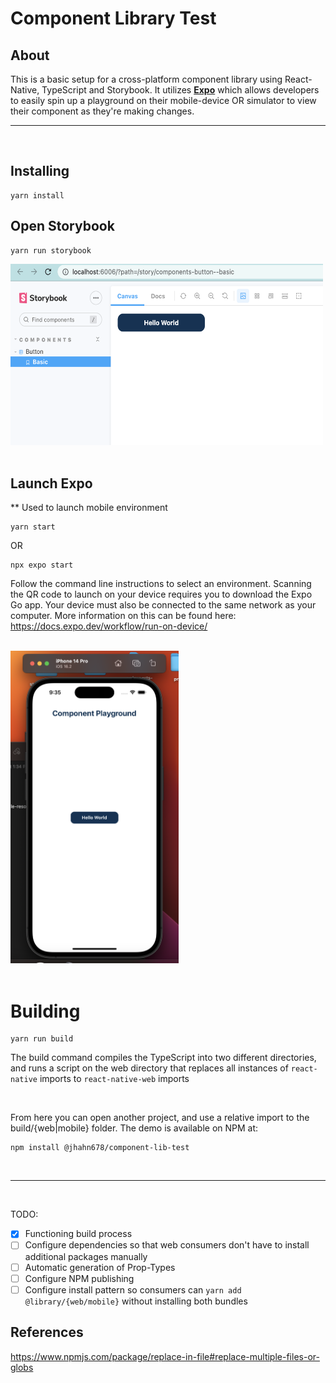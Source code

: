 # Component Library Test

## About

This is a basic setup for a cross-platform component library using React-Native, TypeScript and Storybook.
It utilizes <b><a href="https://docs.expo.dev/">Expo</a></b> which allows developers to easily spin up a playground on their mobile-device OR simulator to view their component as they're making changes.

<hr>
<br>

## Installing

```
yarn install
```


## Open Storybook

```
yarn run storybook
```

<img src="assets/storybook-demo.png" alt="drawing" height="290" width="500"/>

<br>
<br>

## Launch Expo
** Used to launch mobile environment

```
yarn start
```

OR

```
npx expo start
```

Follow the command line instructions to select an environment. Scanning the QR code to launch on your device requires you to download the Expo Go app. Your device must also be connected to the same network as your computer. More information on this can be found here: <a href="https://docs.expo.dev/workflow/run-on-device/">https://docs.expo.dev/workflow/run-on-device/</a>

<br>

<img src="assets/ios-simulator.png" alt="drawing" height="500"/>

<br>
<br>


# Building

```
yarn run build
```


The build command compiles the TypeScript into two different directories, and runs a script on the web directory that replaces all instances of <code>react-native</code> imports to <code>react-native-web</code> imports

<br>

From here you can open another project, and use a relative import to the build/{web|mobile} folder. The demo is available on NPM at: 

```
npm install @jhahn678/component-lib-test
```


<br>


<hr><br>

TODO:

- [x] Functioning build process
- [ ] Configure dependencies so that web consumers don't have to install additional packages manually
- [ ] Automatic generation of Prop-Types
- [ ] Configure NPM publishing
- [ ] Configure install pattern so consumers can <code>yarn add @library/{web/mobile}</code> without installing both bundles

## References

https://www.npmjs.com/package/replace-in-file#replace-multiple-files-or-globs